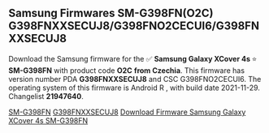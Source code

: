 <h2>Samsung Firmwares SM-G398FN(O2C) G398FNXXSECUJ8/G398FNO2CECUI6/G398FNXXSECUJ8</h2>
Download the Samsung firmware for the ✅ <strong>Samsung Galaxy XCover 4s </strong> ⭐ <strong>SM-G398FN</strong> with product code <strong>O2C</strong> <strong> from Czechia</strong>. This firmware has version number PDA <strong>G398FNXXSECUJ8</strong> and CSC G398FNO2CECUI6. The operating system of this firmware is Android R , with build date 2021-11-29. Changelist <strong>21947640</strong>.


[SM-G398FN](https://samfirm.shop/samsung/model/SM-G398FN)
[G398FNXXSECUJ8](https://samfirm.shop/samsung/pda/G398FNXXSECUJ8)
[Download Firmware Samsung Galaxy XCover 4s SM-G398FN](https://samfirm.shop/samsung/firmware/478443)
